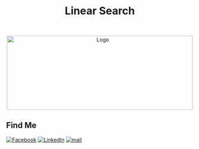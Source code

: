 <h1 align="center">Linear Search</h1>

<br />
 <p align="center">
    <img src="https://user-images.githubusercontent.com/58470993/196596880-6b18d835-0401-423b-ac92-f60ceefc6f33.png" alt="Logo" width="500" height="200" />
</p>

## Find Me

[![Facebook][facebook-shield]][facebook-url]
[![LinkedIn][linkedin-shield]][linkedin-url]
[![mail][mail-shield]][mail-url]

[facebook-shield]: https://img.shields.io/badge/-Facebook-black.svg?style=flat-square&logo=facebook&color=555&logoColor=white
[facebook-url]: https://facebook.com/devnazmul
[linkedin-shield]: https://img.shields.io/badge/-LinkedIn-black.svg?style=flat-square&logo=linkedin&colorB=555
[linkedin-url]: https://linkedin.com/in/pronazmul
[thumbnail-shield]: https://i.ibb.co/d6hxnvd/Screenshot-50.png
[mail-shield]: https://img.shields.io/badge/%F0%9F%93%A7%20Email-support%40learnwithsumit.com-lightgray
[mail-url]: mailto:mnazmul.dev@gmail.com
